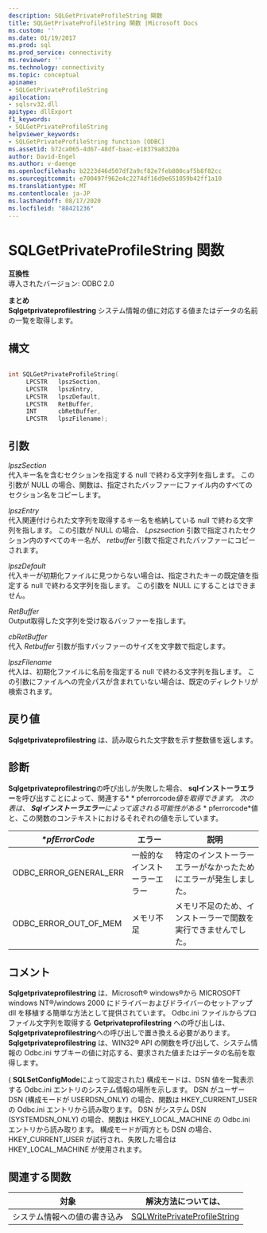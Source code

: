 ```yaml
---
description: SQLGetPrivateProfileString 関数
title: SQLGetPrivateProfileString 関数 |Microsoft Docs
ms.custom: ''
ms.date: 01/19/2017
ms.prod: sql
ms.prod_service: connectivity
ms.reviewer: ''
ms.technology: connectivity
ms.topic: conceptual
apiname:
- SQLGetPrivateProfileString
apilocation:
- sqlsrv32.dll
apitype: dllExport
f1_keywords:
- SQLGetPrivateProfileString
helpviewer_keywords:
- SQLGetPrivateProfileString function [ODBC]
ms.assetid: b72ca065-4d67-48df-baac-e18379a8320a
author: David-Engel
ms.author: v-daenge
ms.openlocfilehash: b2223d46d507df2a9cf82e7feb800caf5b8f82cc
ms.sourcegitcommit: e700497f962e4c2274df16d9e651059b42ff1a10
ms.translationtype: MT
ms.contentlocale: ja-JP
ms.lasthandoff: 08/17/2020
ms.locfileid: "88421236"
---
```

# <a name="sqlgetprivateprofilestring-function"></a>SQLGetPrivateProfileString 関数
**互換性**  
 導入されたバージョン: ODBC 2.0  
  
 **まとめ**  
 **Sqlgetprivateprofilestring** システム情報の値に対応する値またはデータの名前の一覧を取得します。  
  
## <a name="syntax"></a>構文  
  
```cpp  
  
int SQLGetPrivateProfileString(  
     LPCSTR   lpszSection,  
     LPCSTR   lpszEntry,  
     LPCSTR   lpszDefault,  
     LPCSTR   RetBuffer,  
     INT      cbRetBuffer,  
     LPCSTR   lpszFilename);  
```  
  
## <a name="arguments"></a>引数  
 *lpszSection*  
 代入キー名を含むセクションを指定する null で終わる文字列を指します。 この引数が NULL の場合、関数は、指定されたバッファーにファイル内のすべてのセクション名をコピーします。  
  
 *lpszEntry*  
 代入関連付けられた文字列を取得するキー名を格納している null で終わる文字列を指します。 この引数が NULL の場合、 *Lpszsection* 引数で指定されたセクション内のすべてのキー名が、 *retbuffer* 引数で指定されたバッファーにコピーされます。  
  
 *lpszDefault*  
 代入キーが初期化ファイルに見つからない場合は、指定されたキーの既定値を指定する null で終わる文字列を指します。 この引数を NULL にすることはできません。  
  
 *RetBuffer*  
 Output取得した文字列を受け取るバッファーを指します。  
  
 *cbRetBuffer*  
 代入 *Retbuffer* 引数が指すバッファーのサイズを文字数で指定します。  
  
 *lpszFilename*  
 代入は、初期化ファイルに名前を指定する null で終わる文字列を指します。 この引数にファイルへの完全パスが含まれていない場合は、既定のディレクトリが検索されます。  
  
## <a name="returns"></a>戻り値  
 **Sqlgetprivateprofilestring** は、読み取られた文字数を示す整数値を返します。  
  
## <a name="diagnostics"></a>診断  
 **Sqlgetprivateprofilestring**の呼び出しが失敗した場合、 **sqlインストーラエラー**を呼び出すことによって、関連する* \* pferrorcode*値を取得できます。 次の表は、 **Sqlインストーラエラー**によって返される可能性がある* \* pferrorcode*値と、この関数のコンテキストにおけるそれぞれの値を示しています。  
  
|*\*pfErrorCode*|エラー|説明|  
|---------------------|-----------|-----------------|  
|ODBC_ERROR_GENERAL_ERR|一般的なインストーラーエラー|特定のインストーラーエラーがなかったためにエラーが発生しました。|  
|ODBC_ERROR_OUT_OF_MEM|メモリ不足|メモリ不足のため、インストーラーで関数を実行できませんでした。|  
  
## <a name="comments"></a>コメント  
 **Sqlgetprivateprofilestring** は、Microsoft® windows®から MICROSOFT windows NT®/windows 2000 にドライバーおよびドライバーのセットアップ dll を移植する簡単な方法として提供されています。 Odbc.ini ファイルからプロファイル文字列を取得する **Getprivateprofilestring** への呼び出しは、 **Sqlgetprivateprofilestring**への呼び出しで置き換える必要があります。 **Sqlgetprivateprofilestring** は、WIN32® API の関数を呼び出して、システム情報の Odbc.ini サブキーの値に対応する、要求された値またはデータの名前を取得します。  
  
 ( **SQLSetConfigMode**によって設定された) 構成モードは、DSN 値を一覧表示する Odbc.ini エントリのシステム情報の場所を示します。 DSN がユーザー DSN (構成モードが USERDSN_ONLY) の場合、関数は HKEY_CURRENT_USER の Odbc.ini エントリから読み取ります。 DSN がシステム DSN (SYSTEMDSN_ONLY) の場合、関数は HKEY_LOCAL_MACHINE の Odbc.ini エントリから読み取ります。 構成モードが両方とも DSN の場合、HKEY_CURRENT_USER が試行され、失敗した場合は HKEY_LOCAL_MACHINE が使用されます。  
  
## <a name="related-functions"></a>関連する関数  
  
|対象|解決方法については、|  
|---------------------------|---------|  
|システム情報への値の書き込み|[SQLWritePrivateProfileString](../../../odbc/reference/syntax/sqlwriteprivateprofilestring-function.md)|
